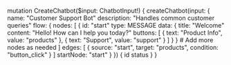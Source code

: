 mutation CreateChatbot($input: ChatbotInput!) {
  createChatbot(input: {
    name: "Customer Support Bot"
    description: "Handles common customer queries"
    flow: {
      nodes: [
        {
          id: "start"
          type: MESSAGE
          data: {
            title: "Welcome"
            content: "Hello! How can I help you today?"
            buttons: [
              { text: "Product Info", value: "products" },
              { text: "Support", value: "support" }
            ]
          }
        }
        # Add more nodes as needed
      ]
      edges: [
        { source: "start", target: "products", condition: "button_click" }
      ]
      startNode: "start"
    }
  }) {
    id
    status
  }
}
